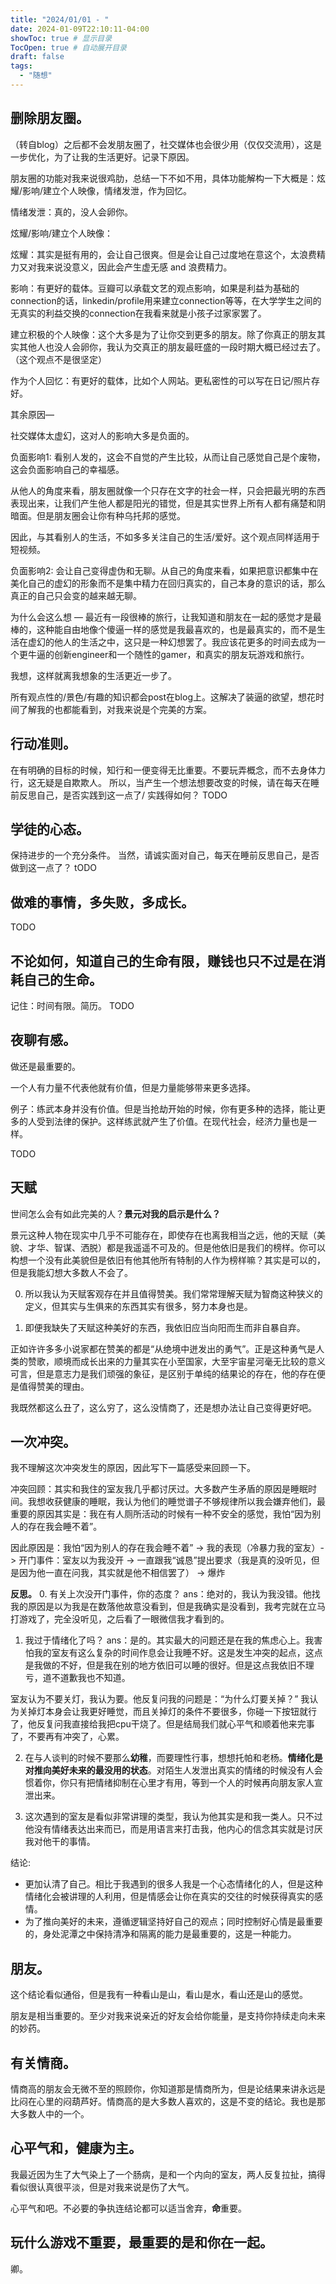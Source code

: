 ```yaml
---
title: "2024/01/01 - "
date: 2024-01-09T22:10:11-04:00
showToc: true # 显示目录
TocOpen: true # 自动展开目录
draft: false
tags:
  - "随想"
---
```


## 删除朋友圈。

（转自blog）之后都不会发朋友圈了，社交媒体也会很少用（仅仅交流用），这是一步优化，为了让我的生活更好。记录下原因。

朋友圈的功能对我来说很鸡肋，总结一下不如不用，具体功能解构一下大概是：炫耀/影响/建立个人映像，情绪发泄，作为回忆。

情绪发泄：真的，没人会卵你。

炫耀/影响/建立个人映像：

炫耀：其实是挺有用的，会让自己很爽。但是会让自己过度地在意这个，太浪费精力又对我来说没意义，因此会产生虚无感 and 浪费精力。

影响：有更好的载体。豆瓣可以承载文艺的观点影响，如果是利益为基础的connection的话，linkedin/profile用来建立connection等等，在大学学生之间的无真实的利益交换的connection在我看来就是小孩子过家家罢了。

建立积极的个人映像：这个大多是为了让你交到更多的朋友。除了你真正的朋友其实其他人也没人会卵你，我认为交真正的朋友最旺盛的一段时期大概已经过去了。（这个观点不是很坚定）

作为个人回忆：有更好的载体，比如个人网站。更私密性的可以写在日记/照片存好。

其余原因—

社交媒体太虚幻，这对人的影响大多是负面的。

负面影响1: 看别人发的，这会不自觉的产生比较，从而让自己感觉自己是个废物，这会负面影响自己的幸福感。

从他人的角度来看，朋友圈就像一个只存在文字的社会一样，只会把最光明的东西表现出来，让我们产生他人都是阳光的错觉，但是其实世界上所有人都有痛楚和阴暗面。但是朋友圈会让你有种乌托邦的感觉。

因此，与其看别人的生活，不如多多关注自己的生活/爱好。这个观点同样适用于短视频。

负面影响2: 会让自己变得虚伪和无聊。从自己的角度来看，如果把意识都集中在美化自己的虚幻的形象而不是集中精力在回归真实的，自己本身的意识的话，那么真正的自己只会变的越来越无聊。

为什么会这么想 — 最近有一段很棒的旅行，让我知道和朋友在一起的感觉才是最棒的，这种能自由地像个傻逼一样的感觉是我最喜欢的，也是最真实的，而不是生活在虚幻的他人的生活之中，这只是一种幻想罢了。我应该花更多的时间去成为一个更牛逼的创新engineer和一个随性的gamer，和真实的朋友玩游戏和旅行。

我想，这样就离我想象的生活更近一步了。

所有观点性的/景色/有趣的知识都会post在blog上。这解决了装逼的欲望，想花时间了解我的也都能看到，对我来说是个完美的方案。

## 行动准则。
在有明确的目标的时候，知行和一便变得无比重要。不要玩弄概念，而不去身体力行，这无疑是自欺欺人。
所以，当产生一个想法想要改变的时候，请在每天在睡前反思自己，是否实践到这一点了/ 实践得如何？
TODO

## 学徒的心态。
保持进步的一个充分条件。
当然，请诚实面对自己，每天在睡前反思自己，是否做到这一点了？
tODO

## 做难的事情，多失败，多成长。
TODO

## 不论如何，知道自己的生命有限，赚钱也只不过是在消耗自己的生命。
记住：时间有限。简历。
TODO

## 夜聊有感。
做还是最重要的。

一个人有力量不代表他就有价值，但是力量能够带来更多选择。

例子：练武本身并没有价值。但是当抢劫开始的时候，你有更多种的选择，能让更多的人受到法律的保护。这样练武就产生了价值。在现代社会，经济力量也是一样。

TODO

## 天赋
世间怎么会有如此完美的人？**景元对我的启示是什么？**

景元这种人物在现实中几乎不可能存在，即使存在也离我相当之远，他的天赋（美貌、才华、智谋、洒脱）都是我遥遥不可及的。但是他依旧是我们的榜样。你可以构想一个没有此美貌但是依旧有他其他所有特制的人作为榜样嘛？其实是可以的，但是我能幻想大多数人不会了。

0. 所以我认为天赋客观存在并且值得赞美。我们常常理解天赋为智商这种狭义的定义，但其实与生俱来的东西其实有很多，努力本身也是。

1. 即便我缺失了天赋这种美好的东西，我依旧应当向阳而生而非自暴自弃。

正如许许多多小说家都在赞美的都是“从绝境中迸发出的勇气”。正是这种勇气是人类的赞歌，顺境而成长出来的力量其实在小至国家，大至宇宙星河毫无比较的意义可言，但是意志力是我们顽强的象征，是区别于单纯的结果论的存在，他的存在便是值得赞美的理由。

我既然都这么丑了，这么穷了，这么没情商了，还是想办法让自己变得更好吧。


## 一次冲突。

我不理解这次冲突发生的原因，因此写下一篇感受来回顾一下。

冲突回顾：其实和我住的室友我几乎都讨厌过。大多数产生矛盾的原因是睡眠时间。我想收获健康的睡眠，我认为他们的睡觉谱子不够规律所以我会嫌弃他们，最重要的原因其实是：我在有人厕所活动的时候有一种不安全的感觉，我怕“因为别人的存在我会睡不着”。

因此原因是：我怕“因为别人的存在我会睡不着” -> 我的表现（冷暴力我的室友）-> 开门事件：室友以为我没开 -> 一直跟我“诚恳”提出要求（我是真的没听见，但是因为他一直在问我，其实就是他不相信罢了） -> 爆炸

**反思。**
0. 有关上次没开门事件，你的态度？
ans：绝对的，我认为我没错。他找我的原因是以为我是在数落他故意没看到，但是我确实是没看到，我考完就在立马打游戏了，完全没听见，之后看了一眼微信我才看到的。

1. 我过于情绪化了吗？ 
ans：是的。其实最大的问题还是在我的焦虑心上。我害怕我的室友有这么复杂的时间作息会让我睡不好。这是发生冲突的起点，这点是我做的不好，但是我在别的地方依旧可以睡的很好。但是这点我依旧不理亏，道不道歉我也不知道。

室友认为不要关灯，我认为要。他反复问我的问题是：“为什么灯要关掉？” 我认为关掉灯本身会让我更好睡觉，而且关掉灯的条件不要很多，你碰一下按钮就行了，他反复问我直接给我把cpu干烧了。但是结局我们就心平气和顺着他来完事了，不要再有冲突了，心累。

2. 在与人谈判的时候不要那么**幼稚**，而要理性行事，想想托帕和老杨。**情绪化是对推向美好未来的最没用的状态**。对陌生人发泄出真实的情绪的时候没有人会惯着你，你只有把情绪抑制在心里才有用，等到一个人的时候再向朋友家人宣泄出来。

3. 这次遇到的室友是看似非常讲理的类型，我认为他其实是和我一类人。只不过他没有情绪表达出来而已，而是用语言来打击我，他内心的信念其实就是讨厌我对他干的事情。

结论: 
* 更加认清了自己。相比于我遇到的很多人我是一个心态情绪化的人，但是这种情绪化会被讲理的人利用，但是情感会让你在真实的交往的时候获得真实的感情。
* 为了推向美好的未来，遵循逻辑坚持好自己的观点；同时控制好心情是最重要的，身处泥潭之中保持清净和隔离的能力是最重要的，这是一种能力。

## 朋友。

这个结论看似通俗，但是我有一种看山是山，看山是水，看山还是山的感觉。

朋友是相当重要的。至少对我来说亲近的好友会给你能量，是支持你持续走向未来的妙药。

## **有关情商**。

情商高的朋友会无微不至的照顾你，你知道那是情商所为，但是论结果来讲永远是比闷在心里的闷葫芦好。情商高的是大多数人喜欢的，这是不变的结论。我也是那大多数人中的一个。

## 心平气和，健康为主。

我最近因为生了大气染上了一个肠病，是和一个内向的室友，两人反复拉扯，搞得看似很认真很平淡，但是对我来说是伤了大气。

心平气和吧。不必要的争执连结论都可以适当舍弃，**命**重要。


## 玩什么游戏不重要，最重要的是和你在一起。

卿。